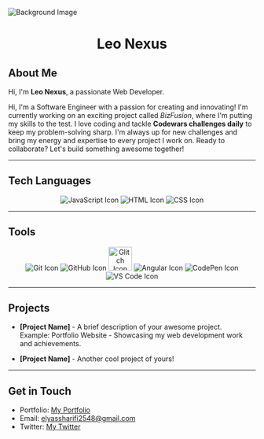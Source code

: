 ![Background Image](https://pbs.twimg.com/profile_banners/1726146205284003840/1714138776/1500x500)

<h1 align="center">Leo Nexus</h1>

## About Me
Hi, I'm **Leo Nexus**, a passionate Web Developer. 

Hi, I'm a Software Engineer with a passion for creating and innovating! I'm currently working on an exciting project called *BizFusion*, where I'm putting my skills to the test. I love coding and tackle **Codewars challenges daily** to keep my problem-solving sharp. I'm always up for new challenges and bring my energy and expertise to every project I work on. Ready to collaborate? Let's build something awesome together!

---

## Tech Languages

<div align="center">
  <img src="https://img.icons8.com/color/48/000000/javascript--v1.png" alt="JavaScript Icon" />
  <img src="https://img.icons8.com/color/48/000000/html-5--v1.png" alt="HTML Icon" />
  <img src="https://img.icons8.com/color/48/000000/css3.png" alt="CSS Icon" />
</div>

---

## Tools

<div align="center">
  <img src="https://img.icons8.com/color/48/000000/git.png" alt="Git Icon" />
  <img src="https://img.icons8.com/ios-filled/50/ffffff/github.png" alt="GitHub Icon" />
  <img src="https://w7.pngwing.com/pngs/682/457/png-transparent-repository-slack-html-glitch-purple-marine-mammal-seafood-thumbnail.png" alt="Glitch Icon" width="48" />
  <img src="https://img.icons8.com/color/48/000000/angularjs.png" alt="Angular Icon" />
  <img src="https://img.icons8.com/color/48/000000/codepen.png" alt="CodePen Icon" />
  <img src="https://img.icons8.com/color/48/000000/visual-studio-code-2019.png" alt="VS Code Icon" />
</div>

---

## Projects
- **[Project Name]** - A brief description of your awesome project.  
  Example: Portfolio Website - Showcasing my web development work and achievements.
  
- **[Project Name]** - Another cool project of yours!

---

## Get in Touch
- Portfolio: [My Portfolio](https://elyassharifi.vercel.app/)
- Email: elyassharifi2548@gmail.com
- Twitter: [My Twitter](https://x.com/leosharifi/)
